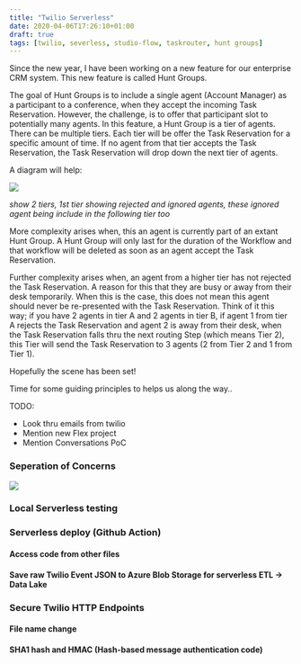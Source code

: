 ```yaml
---
title: "Twilio Serverless"
date: 2020-04-06T17:26:10+01:00
draft: true
tags: [twilio, severless, studio-flow, taskrouter, hunt groups]
---
```


Since the new year, I have been working on a new feature for our enterprise CRM system.  This new feature is called Hunt Groups.

The goal of Hunt Groups is to include a single agent (Account Manager) as a participant to a conference, when they accept the incoming Task Reservation. However, the challenge, is to offer that participant slot to potentially many agents.  In this feature, a Hunt Group is a tier of agents. There can be multiple tiers.  Each tier will be offer the Task Reservation for a specific amount of time.  If no agent from that tier accepts the Task Reservation, the Task Reservation will drop down the next tier of agents.

A diagram will help:

![](../img/2020-04-06-20-37-54.png)

_show 2 tiers, 1st tier showing rejected and ignored agents, these ignored agent being include in the following tier too_

More complexity arises when, this an agent is currently part of an extant Hunt Group.  A Hunt Group will only last for the duration of the Workflow and that workflow will be deleted as soon as an agent accept the Task Reservation.

Further complexity arises when, an agent from a higher tier has not rejected the Task Reservation.  A reason for this that they are busy or away from their desk temporarily.  When this is the case, this does not mean this agent should never be re-presented with the Task Reservation.  Think of it this way; if you have 2 agents in tier A and 2 agents in tier B, if agent 1 from tier A rejects the Task Reservation and agent 2 is away from their desk, when the Task Reservation falls thru the next routing Step (which means Tier 2), this Tier will send the Task Reservation to 3 agents (2 from Tier 2 and 1 from Tier 1).

Hopefully the scene has been set!

Time for some guiding principles to helps us along the way..

TODO: 
- Look thru emails from twilio
- Mention new Flex project
- Mention Conversations PoC


### Seperation of Concerns


![](../img/2020-04-06-20-34-40.png)



### Local Serverless testing

### Serverless deploy (Github Action)

#### Access code from other files
#### Save raw Twilio Event JSON to Azure Blob Storage for serverless ETL -> Data Lake

### Secure Twilio HTTP Endpoints


#### File name change
#### SHA1 hash and HMAC (Hash-based message authentication code)

